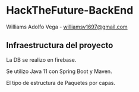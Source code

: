 # HackTheFuture-BackEnd

Williams Adolfo Vega - williamsv1697@gmail.com

## Infraestructura del proyecto

 La DB se realizo en firebase.
 
 Se utilizo Java 11 con Spring Boot y Maven.
 
 El tipo de estructura de Paquetes por capas.
